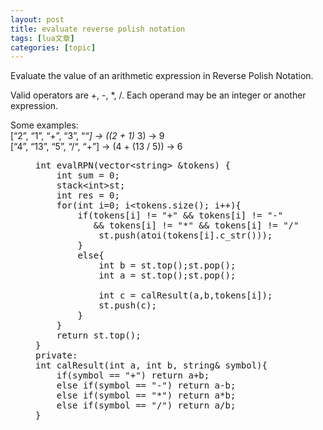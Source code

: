 ```yaml
---
layout: post
title: evaluate reverse polish notation 
tags: [lua文章]
categories: [topic]
---
```

<p>Evaluate the value of an arithmetic expression in Reverse Polish Notation.</p>
<p>Valid operators are +, -, *, /. Each operand may be an integer or another expression.</p>
<p>Some examples:<br/>  [“2”, “1”, “+”, “3”, “<em>“] -&gt; ((2 + 1) </em> 3) -&gt; 9<br/>  [“4”, “13”, “5”, “/“, “+”] -&gt; (4 + (13 / 5)) -&gt; 6</p>
<figure class="highlight"><pre><div class="line"><span class="keyword">int</span> evalRPN(<span class="stl_container"><span class="built_in">vector</span>&lt;<span class="built_in">string</span>&gt;</span> &amp;tokens) {</div><div class="line">    <span class="keyword">int</span> sum = <span class="number">0</span>;</div><div class="line">    <span class="stl_container"><span class="built_in">stack</span>&lt;<span class="keyword">int</span>&gt;</span>st;</div><div class="line">    <span class="keyword">int</span> res = <span class="number">0</span>;</div><div class="line">    <span class="keyword">for</span>(<span class="keyword">int</span> i=<span class="number">0</span>; i&lt;tokens.size(); i++){</div><div class="line">        <span class="keyword">if</span>(tokens[i] != <span class="string">&#34;+&#34;</span> &amp;&amp; tokens[i] != <span class="string">&#34;-&#34;</span></div><div class="line">           &amp;&amp; tokens[i] != <span class="string">&#34;*&#34;</span> &amp;&amp; tokens[i] != <span class="string">&#34;/&#34;</span>){</div><div class="line">            st.push(atoi(tokens[i].c_str()));    </div><div class="line">        }</div><div class="line">        <span class="keyword">else</span>{</div><div class="line">            <span class="keyword">int</span> b = st.top();st.pop();</div><div class="line">            <span class="keyword">int</span> a = st.top();st.pop();</div><div class="line">            </div><div class="line">            <span class="keyword">int</span> c = calResult(a,b,tokens[i]);</div><div class="line">            st.push(c);</div><div class="line">        }</div><div class="line">    }</div><div class="line">    <span class="keyword">return</span> st.top();</div><div class="line">}</div><div class="line"><span class="keyword">private</span>:</div><div class="line"><span class="keyword">int</span> calResult(<span class="keyword">int</span> a, <span class="keyword">int</span> b, <span class="built_in">string</span>&amp; symbol){</div><div class="line">    <span class="keyword">if</span>(symbol == <span class="string">&#34;+&#34;</span>) <span class="keyword">return</span> a+b;</div><div class="line">    <span class="keyword">else</span> <span class="keyword">if</span>(symbol == <span class="string">&#34;-&#34;</span>) <span class="keyword">return</span> a-b;</div><div class="line">    <span class="keyword">else</span> <span class="keyword">if</span>(symbol == <span class="string">&#34;*&#34;</span>) <span class="keyword">return</span> a*b;</div><div class="line">    <span class="keyword">else</span> <span class="keyword">if</span>(symbol == <span class="string">&#34;/&#34;</span>) <span class="keyword">return</span> a/b;</div><div class="line">}</div></pre></figure>